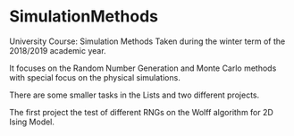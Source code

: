 # SimulationMethods
University Course: Simulation Methods
Taken during the winter term of the 2018/2019 academic year.

It focuses on the Random Number Generation and Monte Carlo methods with special focus on the physical simulations.

There are some smaller tasks in the Lists and two different projects.

The first project the test of different RNGs on the Wolff algorithm for 2D Ising Model.
